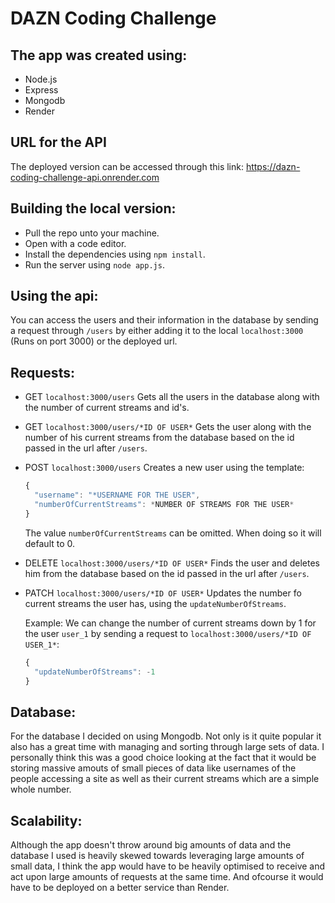 # DAZN Coding Challenge

## The app was created using:
- Node.js
- Express
- Mongodb
- Render

## URL for the API
The deployed version can be accessed through this link:
https://dazn-coding-challenge-api.onrender.com 

## Building the local version:
- Pull the repo unto your machine.
- Open with a code editor.
- Install the dependencies using `npm install`.
- Run the server using `node app.js`.

## Using the api:
You can access the users and their information in the database by sending a request through `/users` by either adding it to the local `localhost:3000` (Runs on port 3000) or the deployed url.

## Requests:

- GET `localhost:3000/users`
  Gets all the users in the database along with the number of current streams and id's.
  
- GET `localhost:3000/users/*ID OF USER*`
  Gets the user along with the number of his current streams from the database based on the id passed in the url after `/users`.
  
- POST `localhost:3000/users`
  Creates a new user using the template:
  ```js
  {
    "username": "*USERNAME FOR THE USER",
    "numberOfCurrentStreams": *NUMBER OF STREAMS FOR THE USER*
  }
  ```
  The value `numberOfCurrentStreams` can be omitted. When doing so it will default to 0.
  
- DELETE `localhost:3000/users/*ID OF USER*`
  Finds the user and deletes him from the database based on the id passed in the url after `/users`.
  
- PATCH `localhost:3000/users/*ID OF USER*`
  Updates the number fo current streams the user has, using the `updateNumberOfStreams`.

  Example:
  We can change the number of current streams down by 1 for the user `user_1` by sending a request to `localhost:3000/users/*ID OF USER_1*`:
  ```js
  {
    "updateNumberOfStreams": -1
  }
  ```

## Database:
For the database I decided on using Mongodb. Not only is it quite popular it also has a great time with managing and sorting through large sets of data. I personally think this was a good choice looking at the fact that it would be storing massive amouts of small pieces of data like usernames of the people accessing a site as well as their current streams which are a simple whole number.

## Scalability: 
Although the app doesn't throw around big amounts of data and the database I used is heavily skewed towards leveraging large amounts of small data, I think the app would have to be heavily optimised to receive and act upon large amounts of requests at the same time. And ofcourse it would have to be deployed on a better service than Render.

## 
